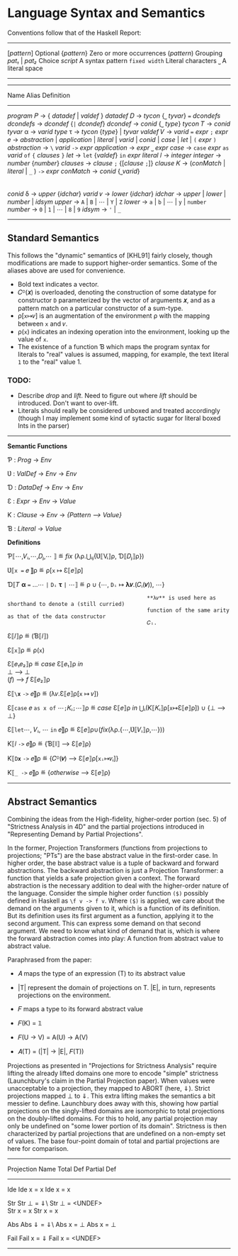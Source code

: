 # Language Syntax and Semantics


Conventions follow that of the Haskell Report:

-----------       -----------
[*pattern*]       Optional
{*pattern*}       Zero or more occurrences
(*pattern*)       Grouping
*pat₁* | *pat₂*    Choice
*script*          A syntax pattern
`fixed width`     Literal characters
`⎵`               A literal space
-----------       -----------

<!--
Unicode Symbol Input reference

𝑃         \mitP 
𝐷         \mitD
𝑇         \mitT
𝑉         \mitV
Ƥ         \lthkP
Ɗ         \lthkD
Ɛ         \ltE
Ɓ         \lthkB
Ʋ         \lthkV
Ƙ         \lthkK
ℙ         \BbbP
𝕍         \BbbV
𝔼         \BbbE
𝔻         \BbbD
α         \alpha
τ         \tau
δ         \delta
𝑣         \mitv
⟧         \rBrack
⟦         \lBrack
⎵         \underbracket
↦        \mapsto
≝         \eqdef
⃗         \vec        (combining right arrow above)
--> 

--------------------------------------------------------------------------------

Name           Alias       Definition
----------    -------   -- -----------------------------
*program*        𝑃      →  { *datadef* | *valdef* }
*datadef*        𝐷      →  *tycon* {`⎵` *tyvar*} `=` *dcondefs*
*dcondefs*              →  *dcondef* {`|` *dcondef*}
*dcondef*               →  *conid* {`⎵` *type*}
*tycon*          𝑇      →  *conid*
*tyvar*          α      →  *varid*
*type*           τ      →  *tycon* {*type*} | *tyvar*
*valdef*         𝑉      →  *varid* `=` *expr* `;`
*expr*           𝑒       →  *abstraction* | *application* | *literal* 
                        |  *varid* | *conid* | *case* | *let*
                        |  `(` *expr* `)`
*abstraction*           →  `\` *varid* `->` *expr*
*application*           →  *expr* `⎵` *expr*
*case*                  →  `case` *expr* `as` *varid* `of` `{` *clauses* `}`
*let*                   →  `let` {*valdef*} `in` *expr*
*literal*        𝑙      →  *integer*
*integer*               →  *number* {*number*}
*clauses*               →  *clause* `;` {[*clause* `;`]}
*clause*         𝐾      →  (*conMatch* | *literal* | `_` ) `->` *expr*
*conMatch*              →  *conid* {`⎵`*varid*}
\
\
\
*conid*           δ     →  *upper* {*idchar*}
*varid*           𝑣     →  *lower* {*idchar*}
*idchar*                →  *upper* | *lower* | *number* | *idsym*
*upper*                 →  `A` | `B` | ⋯ | `Y` | `Z`
*lower*                 →  `a` | `b` | ⋯ | `y` | `number`
*number*                →  `0` | `1` | ⋯ | `8` | `9`
*idsym*                 →  `'` | `_`

--------------------------------------------------------------------------------

## Standard Semantics

This follows the "dynamic" semantics of [KHL91] fairly closely, though
modifications are made to support higher-order semantics. Some of the aliases
above are used for convenience.

-   Bold text indicates a vector.
-   𝐶ᴰ(**𝑥**) is overloaded, denoting the construction of some datatype for
    constructor `D` parameterized by the vector of arguments **𝑥**, and as a
    pattern match on a particular constructor of a sum-type.
-   ρ[`x`↦𝑣] is an augmentation of the environment ρ with the mapping between `x` and 𝑣.
-   ρ(`x`) indicates an indexing operation into the environment, looking up the
    value of `x`.
-   The existence of a function Ɓ which maps the program syntax for literals to
    "real" values is assumed, mapping, for example, the text literal `1` to the
    "real" value 1.
    
### TODO:
-   Describe *drop* and *lift*.  Need to figure out where *lift* should be
    introduced.  Don't want to over-lift.
-   Literals should really be considered unboxed and treated accordingly (though I may implement some
    kind of sytactic sugar for literal boxed Ints in the parser)

<div><!-- Make the HTML output prettier -->

<style type="text/css" scoped>
table {width: 80%; border: 1px solid black;}
td {padding: 0 0 1em 1em;}
</style>


----------------------------------    ----      -------------------------------------------------
__Semantic Functions__

Ƥ                                      :        *Prog* → *Env*

Ʋ                                      :        *ValDef* → *Env* → *Env*

Ɗ                                      :        *DataDef* → *Env* → *Env*

Ɛ                                      :        *Expr* → *Env* → *Value*

Ƙ                                      :        *Clause* → *Env* → *{Pattern ⟶ Value}*

Ɓ                                      :        *Literal* → *Value*

__Definitions__

Ƥ⟦⋯,𝑉ᵢ,⋯,𝐷ⱼ,⋯  ⟧                       ≝        *fix* (λρ.⋃ᵢⱼ{Ʋ⟦Vᵢ⟧ρ, Ɗ⟦𝐷ⱼ⟧ρ})

Ʋ⟦`x =` 𝑒 ⟧ρ                           ≝        ρ[`x` ↦ Ɛ⟦𝑒⟧ρ]

Ɗ⟦𝑇 **α** `=` …⋯ `|` `Dᵢ` **τ** `|` ⋯⟧ ≝        ρ ∪ {⋯, `Dᵢ` ↦ **λ𝑣**.(𝐶ᵢ(**𝑣**)), ⋯}

                                                **λ𝑣** is used here as shorthand to denote a (still curried)
                                                function of the same arity as that of the data constructor
                                                𝐶ᵢ.
                                                
                                                

Ɛ⟦𝑙⟧ρ                                  ≝        (Ɓ⟦𝑙⟧)

Ɛ⟦`x`⟧ρ                                ≝        ρ(`x`)

Ɛ⟦𝑒₁𝑒₂⟧ρ                               ≝        *case* Ɛ⟦𝑒₁⟧ρ *in* \
                                                ⊥ ⟶ ⊥              \
                                                (*f*) ⟶ *f* Ɛ⟦𝑒₂⟧ρ

Ɛ⟦`\`**`x`** `->` 𝑒⟧ρ                  ≝        (λ𝑣.Ɛ⟦𝑒⟧ρ[`x` ↦ 𝑣])

Ɛ⟦`case` 𝑒 `as x of` ⋯`;`𝐾ᵢ`;`⋯⟧ρ      ≝        *case* Ɛ⟦𝑒⟧ρ *in*  ⋃ᵢ(Ƙ⟦𝐾ᵢ⟧ρ[`x`↦Ɛ⟦𝑒⟧ρ]) ∪ {⊥ ⟶ ⊥}

Ɛ⟦`let`⋯, 𝑉ᵢ, ⋯ `in` 𝑒⟧ρ               ≝        Ɛ⟦𝑒⟧ρ∪(*fix*(λρ.{⋯,Ʋ⟦𝑉ᵢ⟧ρ,⋯}))

Ƙ⟦𝑙 `->` 𝑒⟧ρ                           ≝        {Ɓ⟦l⟧ ⟶ Ɛ⟦𝑒⟧ρ}

Ƙ⟦`D`**`x`** `->` 𝑒⟧ρ                  ≝        {𝐶ᴰ(**𝑣**) ⟶ Ɛ⟦𝑒⟧ρ[`xᵢ`↦𝑣ᵢ]}

Ƙ⟦`_ ->` 𝑒⟧ρ                           ≝        {*otherwise* ⟶ Ɛ⟦𝑒⟧ρ}

----------------------------------    ----      ------------------------------------------------- 

</div>

## Abstract Semantics

Combining the ideas from the High-fidelity, higher-order portion (sec. 5) of
"Strictness Analysis in 4D" and the partial projections introduced in
"Representing Demand by Partial Projections".

In the former, Projection Transformers (functions from projections to
projections; "PTs") are the base abstract value in the first-order case.  In
higher order, the base abstract value is a tuple of backward and forward
abstractions.  The backward abstraction is just a Projection Transformer: a
function that yields a safe projection given a context. The forward abstraction
is the necessary addition to deal with the higher-order nature of the language.
Consider the simple higher order function `($)` possibly defined in Haskell as
`\f v -> f v`.  Where `($)` is applied, we care about the demand on the
arguments given to it, which is a function of its definition.  But its
definition uses its first argument as a function, applying it to the second
argument. This can express some demand on that second argument.  We need to know
what kind of demand that is, which is where the forward abstraction comes into
play: A function from abstract value to abstract value.

Paraphrased from the paper: 

-   𝐴 maps the type of an expression (T) to its abstract value

-   |T| represent the domain of projections on T. |E|, in turn, represents
    projections on the environment.

-   𝐹 maps a type to its forward abstract value

-   𝐹(K) = 𝟙

-   𝐹(U → V) = A(U) → A(V)

-   𝐴(T) = (|T| → |E|, 𝐹(T))


Projections as presented in "Projections for Strictness Analysis" require
lifting the already lifted domains one more to encode "simple" strictness
(Launchbury's claim in the Partial Projection paper).  When values were
unacceptable to a projection, they mapped to ABORT (here, ⇓).  Strict
projections mapped ⊥ to ⇓.  This extra lifting makes the semantics a bit messier
to define.  Launchbury does away with this, showing how partial projections on
the singly-lifted domains are isomorphic to total projections on the
doubly-lifted domains.  For this to hold, any partial projection may only be
undefined on "some lower portion of its domain".  Strictness is then
characterized by partial projections that are undefined on a non-empty set of
values.  The base four-point domain of total and partial projections are here
for comparison.

-----------------------------------------------------------
Projection Name           Total Def            Partial Def
----------------          ----------           ------------
Ide                       Ide x = x            Ide x = x

Str                       Str ⊥ = ⇓\           Str ⊥ = \<UNDEF\>\
                          Str x = x            Str x = x
                          
Abs                       Abs ⇓ = ⇓\           Abs x = ⊥ 
                          Abs x = ⊥

Fail                      Fail x = ⇓           Fail x = \<UNDEF\>
----------------          ----------           ------------


